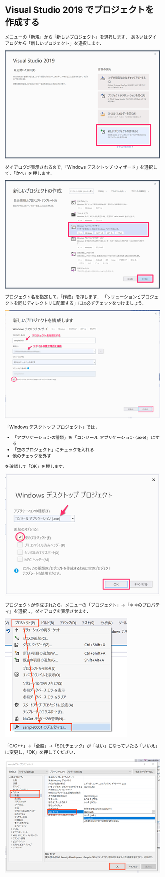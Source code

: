 # Visual Studio 2019 でプロジェクトを作成する

メニューの「新規」から「新しいプロジェクト」を選択します．
あるいはダイアログから「新しいプロジェクト」を選択します．

![プロジェクト作成](/img/vs2019project-1.png)

ダイアログが表示されるので，「Windows デスクトップ ウィザード」を選択して，「次へ」を押します．

![ウィザード](/img/vs2019project-2.png)

プロジェクト名を指定して，「作成」を押します．
「ソリューションとプロジェクトを同じディレクトリに配置する」には必ずチェックをつけましょう．

![プロジェクトの構成](/img/vs2019project-3.png)

「Windows デスクトップ プロジェクト」では，

- 「アプリケーションの種類」を「コンソール アプリケーション (.exe)」にする
- 「空のプロジェクト」にチェックを入れる
- 他のチェックを外す

を確認して「OK」を押します．

![プロジェクトの設定](/img/vs2019project-4.png)

プロジェクトが作成されたら，メニューの「プロジェクト」→「＊＊のプロパティ」を選択し，ダイアログを表示させます．

![プロジェクトのプロパティ](/img/vs2019nosdl-1.png)

「C/C++」→「全般」→「SDLチェック」が「はい」になっていたら「いいえ」に変更し，「OK」を押してください．

![SDLチェック](/img/vs2019nosdl-2.png)
